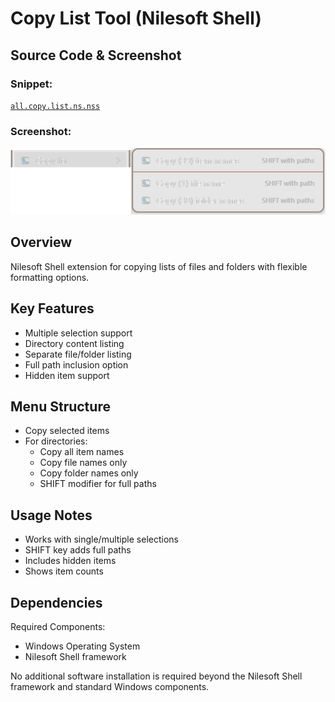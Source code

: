 # Copy List Tool (Nilesoft Shell)

## Source Code & Screenshot

### Snippet:
[`all.copy.list.ns.nss`](/ex3.multifunction/all.copy.list.ns.nss)

### Screenshot:
![Screenshot 1)](/ex3.multifunction/all.copy.list.ns.png)

## Overview
Nilesoft Shell extension for copying lists of files and folders with flexible formatting options.

## Key Features
- Multiple selection support
- Directory content listing
- Separate file/folder listing
- Full path inclusion option
- Hidden item support

## Menu Structure

- Copy selected items
- For directories:
  - Copy all item names
  - Copy file names only
  - Copy folder names only
  - SHIFT modifier for full paths

## Usage Notes
- Works with single/multiple selections
- SHIFT key adds full paths
- Includes hidden items
- Shows item counts

## Dependencies
Required Components:
- Windows Operating System
- Nilesoft Shell framework

No additional software installation is required beyond the Nilesoft Shell framework and standard Windows components.